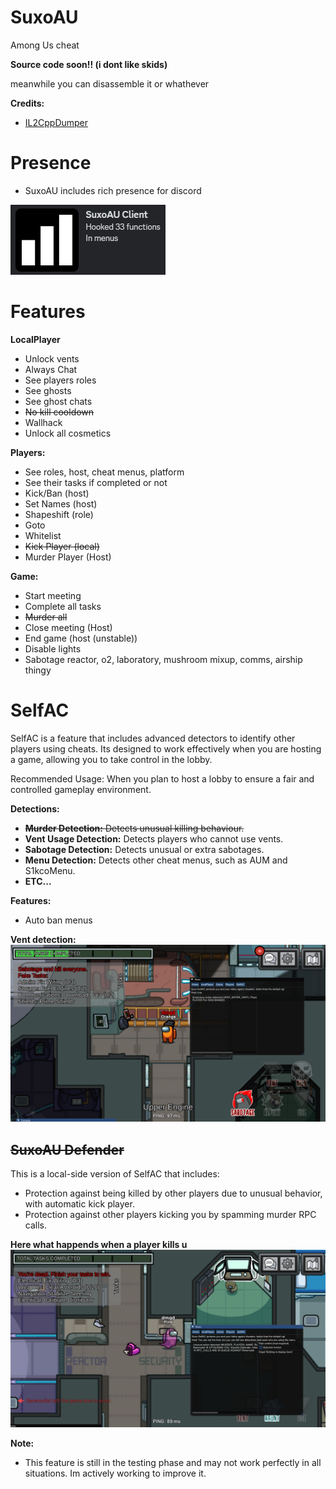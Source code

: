 # SuxoAU
Among Us cheat

**Source code soon!! (i dont like skids)**

meanwhile you can disassemble it or whathever

**Credits:**
- [IL2CppDumper](https://github.com/Perfare/Il2CppDumper)

# Presence
- SuxoAU includes rich presence for discord
  
![RP](images/discord_rp.png)

# Features

**LocalPlayer**
- Unlock vents
- Always Chat
- See players roles
- See ghosts
- See ghost chats
- ~~No kill cooldown~~
- Wallhack
- Unlock all cosmetics
  
**Players:**
  - See roles, host, cheat menus, platform
  - See their tasks if completed or not
  - Kick/Ban (host)
  - Set Names (host)
  - Shapeshift (role)
  - Goto
  - Whitelist
  - ~~Kick Player (local)~~
  - Murder Player (Host)
    
**Game:**
  - Start meeting
  - Complete all tasks
  - ~~Murder all~~
  - Close meeting (Host)
  - End game (host (unstable))
  - Disable lights
  - Sabotage reactor, o2, laboratory, mushroom mixup, comms, airship thingy

# SelfAC
SelfAC is a feature that includes advanced detectors to identify other players using cheats. Its designed to work effectively when you are hosting a game, allowing you to take control in the lobby.

Recommended Usage: When you plan to host a lobby to ensure a fair and controlled gameplay environment.

**Detections:**
- ~~**Murder Detection:** Detects unusual killing behaviour.~~
- **Vent Usage Detection:** Detects players who cannot use vents.
- **Sabotage Detection:** Detects unusual or extra sabotages.
- **Menu Detection:** Detects other cheat menus, such as AUM and S1kcoMenu.
- **ETC...**

**Features:**
  - Auto ban menus

**Vent detection:**
![UserDetected](images/vent_detection.png)

## ~~SuxoAU Defender~~

  This is a local-side version of SelfAC that includes:
   - Protection against being killed by other players due to unusual behavior, with automatic kick player.
   - Protection against other players kicking you by spamming murder RPC calls.

  **Here what happends when a player kills u**
  ![PlayerKicked](images/SuxoDefender_KickingAttacker.png)


**Note:** 
- This feature is still in the testing phase and may not work perfectly in all situations. Im actively working to improve it.

